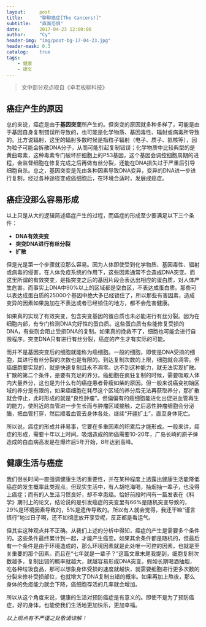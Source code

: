 ```yaml
---
layout:     post
title:      "聊聊癌症[The Cancers!]"
subtitle:   "直面恐惧"
date:       2017-04-23 12:00:00
author:     "Cy"
header-img: "img/post-bg-17-04-23.jpg"
header-mask: 0.3
catalog:    true
tags:
    - 健康
    - 硬文
---
```




> 文中部分观点取自《卓老板聊科技》


## 癌症产生的原因

总的来说，癌症是由于**基因突变**所产生的。但突变的原因就多种多样了，可能是由于基因自身复制错误所导致的，也可能是化学物质、基因毒性、辐射或病毒所导致的。比方说辐射，这里的辐射多数时候是指粒子辐射（电子、质子、氦核等），因为粒子可能会拆散DNA分子，从而可能引起复制错误；化学物质中比较典型的是黄曲霉素，这种毒素专门破坏肝细胞上的P53基因，这个基因会调控细胞周期的进程，会监督细胞在修复完成之后再做有丝分裂，还能在DNA损失过于严重后引导细胞自杀。总之，基因突变是先由各种因素导致DNA变异，变异的DNA进一步进行复制，经过各种途径变成癌细胞后，在环境合适时，发展成癌症。

## 癌症没那么容易形成

以上只是从大的逻辑简述癌症产生的过程，而癌症的形成至少要满足以下三个条件：

* **DNA有效突变**
* **突变DNA进行有丝分裂**
* **扩散**

但是光是第一个步骤就没那么容易。因为人体即使受到化学物质、基因毒性、辐射或病毒的侵害，在人体免疫系统的作用下，这些因素通常不会造成DNA突变。而这里所谓的有效突变，是指突变之后的基因片段会表达出相应的蛋白质，对人体产生危害。而事实上DNA中90%以上的区域都是空白区，不表达成蛋白质。那些可以表达成蛋白质的25000个基因中绝大多已经锁住了，所以那些有害因素，造成变异的因素如果施加在不表达或者已经锁住的地方，都不会危害健康。

如果真的实现了有效突变，包含突变基因的蛋白质也未必能进行有丝分裂。因为在细胞内部，有专门检测DNA完好性的蛋白质。这些蛋白质有些能修复受损的DNA，有些则会阻止受损DNA的复制。如果真的挽救不了，细胞也可能会进行自毁程序。突变DNA只有进行有丝分裂，癌症的产生才有实际的可能。

而并不是基因突变后的细胞就能称为癌细胞。一般的细胞，即使是DNA受损的细胞，其进行有丝分裂的次数也是有限的。到达复制次数的上限，细胞就会凋零。但癌细胞要实现的，就是快速复制且永不凋零。达不到这种能力，就无法实现扩散。扩散的第二个条件，是要有充足的养分。癌细胞在疯狂复制的时候，需要吸取人体内大量养分，这也是为什么有的癌症患者骨瘦如柴的原因。但一般来说癌变初始区域的养分是有限的，如果癌细胞在耗尽这个区域的养分后无法再获取养分，那扩散就会停止，此时形成的就是“良性肿瘤”。但偏偏有的癌细胞能进化出促进血管再生的能力，使附近的血管进一步生长而与肿瘤区域接触，之后恶性肿瘤细胞会分泌酶，把血管打穿，然后顺着血管去身体各处，继续“开疆扩土”，直至身体死亡。

所以说，癌症的形成并非易事，它要在多重因素的积累后才能形成。一般来讲，癌症的形成，需要十年以上时间。吸烟造成的肺癌需要10-20年，广岛长崎的原子弹造成的白血病高发是在爆炸后5年开始，8年达到高峰。

## 健康生活与癌症

我们很长时间一直强调健康生活的重要性，并在某种程度上透露出健康生活能降低癌症的发生概率此类观点。但现实生活中，有人胡吃海喝，抽烟抽一辈子，也没得上癌症；而有的人生活习惯良好，却不幸患癌。恰好前段时间有一篇发表在《科学》期刊上的论文，结论说的是引发癌症的突变里有66%是随机突变导致的，29%是环境因素导致的，5%是遗传导致的。所以有人就会觉得，我还干嘛“谨言慎行”地过日子啊，还不如彻底放开享受呢，反正都是看运气。

但其实这种观点并不正确。从我们上述的分析中得知，癌症的产生是需要多个条件的。这些条件最终累计到一起，才能产生癌变。如果其余条件都是随机的，但最后有一个条件是由于环境造成的，那么环境因素就是此处唯一可控的因素，也就是至关重要的那个因素。而且在“七年就是一辈子？”这篇文章末尾我提到，细胞复制次数越多，复制出错的概率就越大，就越容易形成DNA突变。假如长期喝酒抽烟，吃各种垃圾食品，那可以想象身体受损的速度就越快，就需要细胞进行更多次数的分裂来修补受损部位，也就增大了DNA复制出错的概率。如果再加上熬夜，那么身体的免疫能力就会下降，癌细胞存活的几率就会增加。

所以从这个角度来说，健康的生活对预防癌症是有意义的。即使不是为了预防癌症，好的身体，也能使我们生活地更加快乐，更加幸福。

*以上观点有不严谨之处敬请谅解！*


